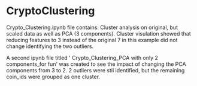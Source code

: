 # CryptoClustering
Crypto_Clustering.ipynb file contains:
  Cluster analysis on original, but scaled data as well as PCA (3 components). 
  Cluster visulation showed that reducing features to 3 instead of the original 7 in this example did not change identifying the two outliers. 

A second ipynb file titled ' Crypto_Clustering_PCA with only 2 components_for fun'  was created to see the impact of changing the PCA components from 3 to 2. 2 outliers were stil identified, but the remaining coin_ids were grouped as one cluster. 

